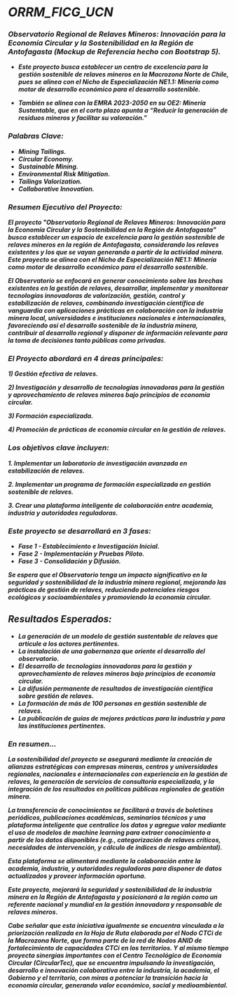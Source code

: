 # **_ORRM_FICG_UCN_**

### **_Observatorio Regional de Relaves Mineros: Innovación para la Economía Circular y la Sostenibilidad en la Región de Antofagasta (Mockup de Referencia hecho con Bootstrap 5)._**

- **_Este proyecto busca establecer un centro de excelencia para la gestión sostenible de relaves mineros en la Macrozona Norte de Chile, pues se alinea con el Nicho de Especialización NE1.1: Minería como motor de desarrollo económico para el desarrollo sostenible._**

- **_También se alinea con la EMRA 2023-2050 en su OE2: Minería Sustentable, que en el corto plazo apunta a “Reducir la generación de residuos mineros y facilitar su valoración.”_**

### **_Palabras Clave:_**

- **_Mining Tailings._**
- **_Circular Economy._**
- **_Sustainable Mining._**
- **_Environmental Risk Mitigation._**
- **_Tailings Valorization._**
- **_Collaborative Innovation._**

 ### **_Resumen Ejecutivo del Proyecto:_**

**_El proyecto "Observatorio Regional de Relaves Mineros: Innovación para la Economía Circular y la Sostenibilidad en la Región de Antofagasta" busca establecer un espacio de excelencia para la gestión sostenible de relaves mineros en la región de Antofagasta, considerando los relaves existentes y los que se vayan generando a partir de la actividad minera. Este proyecto se alinea con el Nicho de Especialización NE1.1: Minería como motor de desarrollo económico para el desarrollo sostenible._**

**_El Observatorio se enfocará en generar conocimiento sobre las brechas existentes en la gestión de relaves, desarrollar, implementar y monitorear tecnologías innovadoras de valorización, gestión, control y estabilización de relaves, combinando investigación científica de vanguardia con aplicaciones prácticas en  colaboración con la industria minera local, universidades e  instituciones nacionales e internacionales, favoreciendo así el desarrollo sostenible de la industria minera, contribuir al desarrollo regional y disponer de información relevante para la toma de decisiones tanto públicas como privadas._**
        
### **_El Proyecto abordará en 4 áreas principales:_**

**_1) Gestión efectiva de relaves._**

**_2) Investigación y desarrollo de  tecnologías innovadoras para la gestión y aprovechamiento de relaves mineros bajo principios de economía circular._**

**_3) Formación especializada._**

**_4) Promoción de prácticas de economía circular en la gestión de relaves._**

### **_Los objetivos clave incluyen:_** 

**_1. Implementar un laboratorio de investigación avanzada en estabilización de relaves._**
 
**_2. Implementar un programa de formación especializada en gestión sostenible de relaves._**

**_3. Crear una plataforma inteligente de colaboración entre academia, industria y autoridades reguladoras._**
 
### **_Este proyecto se desarrollará en 3 fases:_**

- **_Fase 1 - Establecimiento e Investigación Inicial._**
- **_Fase 2 - Implementación y Pruebas Piloto._**
- **_Fase 3 - Consolidación y Difusión._**

**_Se espera que el Observatorio tenga un impacto significativo en la seguridad y sostenibilidad de la industria minera regional, mejorando las prácticas de gestión de relaves, reduciendo potenciales riesgos ecológicos y socioambientales y promoviendo la economía circular._**
  
## **_Resultados Esperados:_**

- **_La generación de un modelo de gestión sustentable de relaves que articule a los actores pertinentes._**
- **_La instalación de una gobernanza que oriente el desarrollo del observatorio._**
- **_El desarrollo de tecnologías innovadoras para la gestión y aprovechamiento de relaves mineros bajo principios de economía circular._**
- **_La difusión permanente de resultados de investigación científica sobre gestión de relaves._**
- **_La formación de más de 100 personas en gestión sostenible de relaves._**
- **_La publicación de guías de mejores prácticas para la industria y para las instituciones pertinentes._**

### **_En resumen..._**
       
**_La sostenibilidad del proyecto se asegurará mediante la creación de alianzas estratégicas con empresas mineras, centros y universidades regionales, nacionales e internacionales con experiencia en la gestión de relaves, la generación de servicios de consultoría especializada, y la integración de los resultados en políticas públicas regionales de gestión minera._**

**_La transferencia de conocimientos se facilitará a través de boletines periódicos, publicaciones académicas, seminarios técnicos y una plataforma inteligente que centralice los datos y agregue valor mediante el uso de modelos de machine learning para extraer conocimiento a partir de los datos disponibles (e.g., categorización de relaves críticos, necesidades de intervención, y cálculo de índices de riesgo ambiental)._**

**_Esta plataforma se alimentará mediante la colaboración entre la academia, industria, y autoridades reguladoras para disponer de datos actualizados y proveer información oportuna._**

**_Este proyecto, mejorará la seguridad y sostenibilidad de la industria minera en la Región de Antofagasta y posicionará a la región como un referente nacional y mundial en la gestión innovadora y responsable de relaves mineros._**
       
**_Cabe señalar que esta iniciativa igualmente se encuentra vinculada a la priorización realizada en la Hoja de Ruta elaborada por el Nodo CTCi de la Macrozona Norte, que forma parte de la red de Nodos ANID de fortalecimiento de capacidades CTCi en los territorios. Y al mismo tiempo proyecta sinergias importantes con el Centro Tecnológico de Economía Circular (CircularTec), que se encuentra impulsando la investigación, desarrollo e innovación colaborativa entre la industria, la academia, el Gobierno y el territorio, con miras a potenciar la transición hacia la economía circular, generando valor económico, social y medioambiental._**
